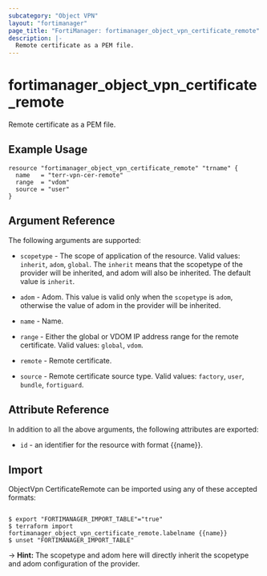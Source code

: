 ```yaml
---
subcategory: "Object VPN"
layout: "fortimanager"
page_title: "FortiManager: fortimanager_object_vpn_certificate_remote"
description: |-
  Remote certificate as a PEM file.
---
```


# fortimanager_object_vpn_certificate_remote
Remote certificate as a PEM file.

## Example Usage

```hcl
resource "fortimanager_object_vpn_certificate_remote" "trname" {
  name   = "terr-vpn-cer-remote"
  range  = "vdom"
  source = "user"
}
```

## Argument Reference


The following arguments are supported:

* `scopetype` - The scope of application of the resource. Valid values: `inherit`, `adom`, `global`. The `inherit` means that the scopetype of the provider will be inherited, and adom will also be inherited. The default value is `inherit`.
* `adom` - Adom. This value is valid only when the `scopetype` is `adom`, otherwise the value of adom in the provider will be inherited.

* `name` - Name.
* `range` - Either the global or VDOM IP address range for the remote certificate. Valid values: `global`, `vdom`.

* `remote` - Remote certificate.
* `source` - Remote certificate source type. Valid values: `factory`, `user`, `bundle`, `fortiguard`.



## Attribute Reference

In addition to all the above arguments, the following attributes are exported:
* `id` - an identifier for the resource with format {{name}}.

## Import

ObjectVpn CertificateRemote can be imported using any of these accepted formats:
```

$ export "FORTIMANAGER_IMPORT_TABLE"="true"
$ terraform import fortimanager_object_vpn_certificate_remote.labelname {{name}}
$ unset "FORTIMANAGER_IMPORT_TABLE"
```
-> **Hint:** The scopetype and adom here will directly inherit the scopetype and adom configuration of the provider.
